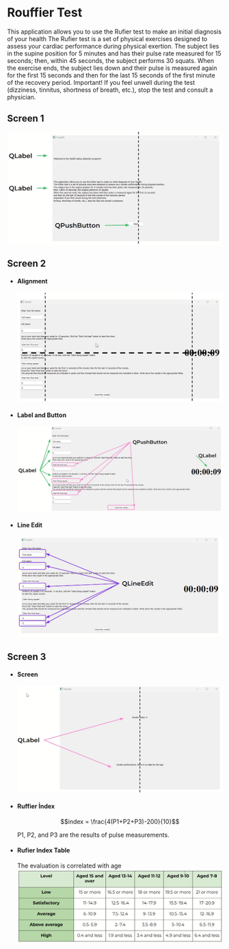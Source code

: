# Rouffier Test
This application allows you to use the Rufier test to make an initial diagnosis of your health
The Rufier test is a set of physical exercises designed to assess your cardiac performance during physical exertion.
The subject lies in the supine position for 5 minutes and has their pulse rate measured for 15 seconds;
then, within 45 seconds, the subject performs 30 squats.
When the exercise ends, the subject lies down and their pulse is measured again for the first 15 seconds
and then for the last 15 seconds of the first minute of the recovery period.
Important! If you feel unwell during the test (dizziness, tinnitus, shortness of breath, etc.), 
stop the test and consult a physician.
## Screen 1
![Window 1](images/win1.jpg)
## Screen 2
  - #### Alignment
    ![Window 2](images/win2.jpg)
  - #### Label and Button
    ![Window 2_2](images/win2_2.jpg)
  - #### Line Edit
    ![Window 2_3](images/win2_3.jpg)
## Screen 3
  - #### Screen
      ![Window 3](images/win3.jpg)
  - #### Ruffier İndex
    ```math
    index = \frac{4(P1+P2+P3)-200}{10}
    ```
    P1, P2, and P3 are the results of pulse measurements.
  - #### Rufier Index Table
      The evaluation is correlated with age
      ![index_age](images/index_age.jpg)


